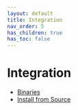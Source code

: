 ```yaml
---
layout: default
title: Integration
nav_order: 5
has_children: true
has_toc: false
---
```

# Integration



- [Binaries](integration/binaries.md)
- [Install from Source](integration/install-from-source.md)


<!-- Generated with mdsplit: https://github.com/alandefreitas/mdsplit -->

